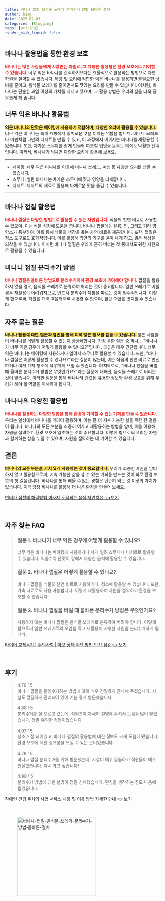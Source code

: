 ```yaml
---
title: 바나나 껍질 음식물 쓰레기 분리수거 방법 올바른 절차
author: bing
date: 2025-02-03
categories: [Blogging]
tags: [writing]
render_with_liquid: false
---
```



<h2 id='바나나 활용법을 통한 환경 보호'>바나나 활용법을 통한 환경 보호</h2>

<p><b><span style="color: #ee2323;">바나나는 많은 사람들에게 사랑받는 과일로, 그 다양한 활용법은 환경 보호에도 기여할 수 있습니다.</span></b> 너무 익은 바나나를 간직하기보다는 효율적으로 활용하는 방법으로 자연 자원을 절약할 수 있습니다. 제빵 및 요리에 적합한 익은 바나나를 활용하면 불필요한 낭비를 줄이고, 음식물 쓰레기를 줄이면서도 맛있는 요리를 만들 수 있습니다. 이처럼, 바나나는 단순한 과일 이상의 가치를 지니고 있으며, 그 활용 방법은 우리의 삶을 더욱 풍요롭게 해 줍니다.</p>

<h2 id='너무 익은 바나나 활용법'>너무 익은 바나나 활용법</h2>

<p><b><span style="background-color: #ffe066;">익은 바나나의 단맛은 베이킹에 사용하기 적합하며, 다양한 요리에 활용될 수 있습니다.</span></b> 너무 익은 바나나는 특히 제빵에서 흥미로운 맛을 더하는 역할을 합니다. 바나나 브레드나 머핀처럼 나만의 디저트를 만들 수 있고, 이 과정에서 버려지는 바나나를 재활용할 수 있습니다. 또한, 차가운 스무디를 쉽게 만들어 여름철 입맛을 돋우는 데에도 탁월한 선택입니다. 따라서, 바나나가 넘치면 다양한 요리에 활용해 보세요.</p>

<hr />

<ul>
    <li>베이킹: 너무 익은 바나나를 이용해 바나나 브레드, 머핀 등 다양한 요리를 만들 수 있습니다.</li>
    <li>스무디: 얼린 바나나는 차가운 스무디에 맛과 영양을 더해줍니다.</li>
    <li>디저트: 디저트의 재료로 활용해 다채로운 맛을 즐길 수 있습니다.</li>
</ul>

<hr />

<h2 id='바나나 껍질 활용법'>바나나 껍질 활용법</h2>

<p><b><span style="color: #ee2323;">바나나 껍질은 다양한 방법으로 활용할 수 있는 자원입니다.</span></b> 식물의 천연 비료로 사용할 수 있으며, 이는 식물 성장에 도움을 줍니다. 바나나 껍질에는 칼륨, 인, 그리고 기타 영양소가 풍부하여, 이를 통해 식물의 생장을 돕는 자연 비료를 제공합니다. 또한, 껍질은 청소 도구로도 효과적입니다. 이를 활용해 집안의 가구를 윤이 나게 하고, 밝은 색상을 되찾을 수 있습니다. 이처럼 바나나 껍질은 우리가 흔히 버리는 것 중에서도 귀한 자원으로 활용될 수 있습니다.</p>

<h2 id='바나나 껍질 분리수거 방법'>바나나 껍질 분리수거 방법</h2>

<p><b><span style="color: #ee2323;">바나나 껍질은 올바른 방법으로 분리수거하여 환경 보호에 기여해야 합니다.</span></b> 껍질을 활용하지 않을 경우, 음식물 쓰레기로 분류하여 버리는 것이 중요합니다. 일반 쓰레기로 버릴 경우 재활용이 어려워지므로, 반드시 분리수거 지침을 따르는 것이 필수적입니다. 이렇게 함으로써, 자원을 더욱 효율적으로 사용할 수 있으며, 환경 오염을 방지할 수 있습니다.</p>

<h2 id='자주 묻는 질문'>자주 묻는 질문</h2>

<p><b><span style="background-color: #ffe066;">바나나 활용에 대한 질문과 답변을 통해 더욱 많은 정보를 얻을 수 있습니다.</span></b> 많은 사람들이 바나나를 어떻게 활용할 수 있는지 궁금해합니다. 가장 흔한 질문 중 하나는 "바나나가 너무 익은 경우에 어떻게 활용할 수 있나요?"입니다. 대답은 매우 간단합니다. 너무 익은 바나나는 베이킹에 사용하거나 얼려서 스무디로 활용할 수 있습니다. 또한, "바나나 껍질은 어떻게 활용할 수 있나요?"라는 질문이 많은데, 이는 식물의 천연 비료로 변신하거나 여러 가지 청소에 유용하게 쓰일 수 있습니다. 마지막으로, "바나나 껍질을 버릴 때 올바른 분리수거 방법은 무엇인가요?"라는 질문에 대해선, 음식물 쓰레기로 버리는 것이 맞습니다. 이러한 질문을 통해 바나나와 관련된 유용한 정보와 환경 보호를 위해 우리가 해야 할 역할을 이해하게 됩니다.</p>

<h2 id='바나나의 다양한 활용법'>바나나의 다양한 활용법</h2>

<p><b><span style="color: #ee2323;">바나나를 활용하는 다양한 방법을 통해 환경에 기여할 수 있는 기회를 만들 수 있습니다.</span></b> 우리는 일상에서 바나나를 기꺼이 활용하며, 이는 좀 더 지속 가능한 삶을 위한 한 걸음이 됩니다. 바나나의 모든 부분을 소중히 여기고 재활용하는 방법을 알며, 이를 이용해 자원을 절약하고 환경 보호에 일조하는 것이 중요합니다. 이렇게 함으로써 우리는 자연과 함께하는 삶을 누릴 수 있으며, 자원을 절약하는 데 기여할 수 있습니다.</p>

<h2 id='결론'>결론</h2>

<p><b><span style="background-color: #ffe066;">바나나의 모든 부분을 가치 있게 사용하는 것이 중요합니다.</span></b> 우리가 소중한 자원을 낭비하지 않고 활용함으로써, 지속 가능한 삶을 살 수 있는 기회를 만드는 것이 바로 환경 보호의 첫 걸음입니다. 바나나를 통해 배울 수 있는 경험은 단순히 먹는 것 이상의 가치가 있습니다. 지금 당장 바나나를 활용해 더 나은 환경을 만들어 보세요.</p>


<p><a class="click-button" title="변비가 심할때 해결방법 마사지 도움되는 음식 자연치유" href="https://blackassets.github.io/posts/%EB%B3%80%EB%B9%84%EA%B0%80-%EC%8B%AC%ED%95%A0%EB%95%8C-%ED%95%B4%EA%B2%B0%EB%B0%A9%EB%B2%95-%EB%A7%88%EC%82%AC%EC%A7%80-%EB%8F%84%EC%9B%80%EB%90%98%EB%8A%94-%EC%9D%8C%EC%8B%9D-%EC%9E%90%EC%97%B0%EC%B9%98%EC%9C%A0/" rel="dofollow">변비가 심할때 해결방법 마사지 도움되는 음식 자연치유 👈 보기</a></p><br>
<h2 id='자주_찾는_FAQ'>자주 찾는 FAQ</h2>
<div itemscope="" itemtype="https://schema.org/FAQPage">
<blockquote>
<div itemscope="" itemprop="mainEntity" itemtype="https://schema.org/Question">
<h3 itemprop="name">질문 1. 바나나가 너무 익은 경우에 어떻게 활용할 수 있나요?</h3>
<div itemscope="" itemprop="acceptedAnswer" itemtype="https://schema.org/Answer">
<span itemprop="text">
<p>너무 익은 바나나는 베이킹에 사용하거나 차게 얼려 스무디나 디저트로 활용할 수 있습니다. 익을수록 단맛이 강해져 다양한 음식에 활용할 수 있습니다.</p>
</span>
</div>
</div>
<div itemscope="" itemprop="mainEntity" itemtype="https://schema.org/Question">
<h3 itemprop="name">질문 2. 바나나 껍질은 어떻게 활용할 수 있나요?</h3>
<div itemscope="" itemprop="acceptedAnswer" itemtype="https://schema.org/Answer">
<span itemprop="text">
<p>바나나 껍질을 식물의 천연 비료로 사용하거나, 청소에 활용할 수 있습니다. 또한, 가축 사료로도 사용 가능합니다. 이렇게 재활용하여 자원을 절약하고 환경을 보호할 수 있습니다.</p>
</span>
</div>
</div>
<div itemscope="" itemprop="mainEntity" itemtype="https://schema.org/Question">
<h3 itemprop="name">질문 3. 바나나 껍질을 버릴 때 올바른 분리수거 방법은 무엇인가요?</h3>
<div itemscope="" itemprop="acceptedAnswer" itemtype="https://schema.org/Answer">
<span itemprop="text">
<p>사용하지 않는 바나나 껍질은 음식물 쓰레기로 분류하여 버려야 합니다. 이렇게 함으로써 일반 쓰레기로의 오염을 막고 재활용이 가능한 자원을 분리수거하게 됩니다.</p>
</span>
</div>
</div>
</blockquote>
</div>
<p><a class="click-button" title="타이어 교체주기 | 주의사항 | 마모 상태 확인 방법 안전 점검" href="https://blackassets.github.io/posts/%ED%83%80%EC%9D%B4%EC%96%B4-%EA%B5%90%EC%B2%B4%EC%A3%BC%EA%B8%B0-%EC%A3%BC%EC%9D%98%EC%82%AC%ED%95%AD-%EB%A7%88%EB%AA%A8-%EC%83%81%ED%83%9C-%ED%99%95%EC%9D%B8-%EB%B0%A9%EB%B2%95-%EC%95%88%EC%A0%84-%EC%A0%90%EA%B2%80/" rel="dofollow">타이어 교체주기 | 주의사항 | 마모 상태 확인 방법 안전 점검 👈 보기</a></p><br>
<h2 id='후기'>후기</h2>
<div itemscope itemtype="https://schema.org/Product">
  <blockquote>
  <div itemprop="review" itemscope itemtype="https://schema.org/Review">
      <div itemprop="reviewRating" itemscope itemtype="https://schema.org/Rating"> <span itemprop="ratingValue">4.76</span> / <span itemprop="bestRating">5</span> </div>
      <span itemprop="reviewBody">바나나 껍질을 분리수거하는 방법에 대해 매우 친절하게 안내해 주셨습니다. 시설도 깔끔하게 관리되어 있어 기분 좋게 방문했습니다.</span>
  </div>
  <br>
  <div itemprop="review" itemscope itemtype="https://schema.org/Review">
      <div itemprop="reviewRating" itemscope itemtype="https://schema.org/Rating"> <span itemprop="ratingValue">4.88</span> / <span itemprop="bestRating">5</span> </div>
      <span itemprop="reviewBody">분리수거를 잘 모르고 갔는데, 직원분이 자세히 설명해 주셔서 도움을 많이 받았습니다. 정말 유익한 경험이었습니다!</span>
  </div>
  <br>
  <div itemprop="review" itemscope itemtype="https://schema.org/Review">
      <div itemprop="reviewRating" itemscope itemtype="https://schema.org/Rating"> <span itemprop="ratingValue">4.97</span> / <span itemprop="bestRating">5</span> </div>
      <span itemprop="reviewBody">청소가 잘 되어있고, 바나나 껍질의 활용법에 대한 정보도 크게 도움이 됐습니다. 환경 보호에 대한 중요성을 느낄 수 있는 곳이었습니다.</span>
  </div>
  <br>
  <div itemprop="review" itemscope itemtype="https://schema.org/Review">
      <div itemprop="reviewRating" itemscope itemtype="https://schema.org/Rating"> <span itemprop="ratingValue">4.79</span> / <span itemprop="bestRating">5</span> </div>
      <span itemprop="reviewBody">바나나 껍질 분리수거를 위해 방문했는데, 시설이 매우 깔끔하고 직원들이 매우 친절했습니다. 다시 가고 싶습니다!</span>
  </div>
  <br>
  <div itemprop="review" itemscope itemtype="https://schema.org/Review">
      <div itemprop="reviewRating" itemscope itemtype="https://schema.org/Rating"> <span itemprop="ratingValue">4.98</span> / <span itemprop="bestRating">5</span> </div>
      <span itemprop="reviewBody">분리수거 방법에 대한 설명이 정말 상세했습니다. 환경을 생각하는 점도 마음에 들었습니다.</span>
  </div>
  </blockquote>
</div>
<p><a class="click-button" title="장애인 건강 주치의 사업 서비스 내용 및 이용 방법 자세한 안내" href="https://blackassets.github.io/posts/%EC%9E%A5%EC%95%A0%EC%9D%B8-%EA%B1%B4%EA%B0%95-%EC%A3%BC%EC%B9%98%EC%9D%98-%EC%82%AC%EC%97%85-%EC%84%9C%EB%B9%84%EC%8A%A4-%EB%82%B4%EC%9A%A9-%EB%B0%8F-%EC%9D%B4%EC%9A%A9-%EB%B0%A9%EB%B2%95-%EC%9E%90%EC%84%B8%ED%95%9C-%EC%95%88%EB%82%B4/" rel="dofollow">장애인 건강 주치의 사업 서비스 내용 및 이용 방법 자세한 안내 👈 보기</a></p><br>
<figure class="image"><img src="https://blackassets.github.io/assets/img/thumbnail/바나나-껍질-음식물-쓰레기-분리수거-방법-올바른-절차.webp" alt="바나나-껍질-음식물-쓰레기-분리수거-방법-올바른-절차" width="256" height="256"></figure>